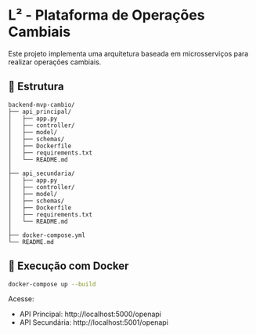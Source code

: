 # L² - Plataforma de Operações Cambiais

Este projeto implementa uma arquitetura baseada em microsserviços para realizar operações cambiais.

## 🧱 Estrutura

```
backend-mvp-cambio/
├── api_principal/
│   ├── app.py
│   ├── controller/
│   ├── model/
│   ├── schemas/
│   ├── Dockerfile
│   ├── requirements.txt
│   └── README.md
│
├── api_secundaria/
│   ├── app.py
│   ├── controller/
│   ├── model/
│   ├── schemas/
│   ├── Dockerfile
│   ├── requirements.txt
│   └── README.md
│
├── docker-compose.yml
└── README.md
```

## 🚀 Execução com Docker

```bash
docker-compose up --build
```

Acesse:
- API Principal: http://localhost:5000/openapi
- API Secundária: http://localhost:5001/openapi
